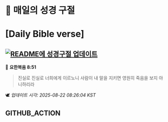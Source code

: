 # 🙏 매일의 성경 구절
# [Daily Bible verse]
## [![README에 성경구절 업데이트](https://github.com/DONGSUKA/first_test/actions/workflows/update-readme-bible.yml/badge.svg)](https://github.com/DONGSUKA/first_test/actions/workflows/update-readme-bible.yml)
<!-- START_BIBLE_VERSE -->
📖 **요한복음 8:51**
> 진실로 진실로 너희에게 이르노니 사람이 내 말을 지키면 영원히 죽음을 보지 아니하리라

🕊️ _업데이트 시각: 2025-08-22 08:26:04 KST_
  <!-- END_BIBLE_VERSE -->
## GITHUB_ACTION
